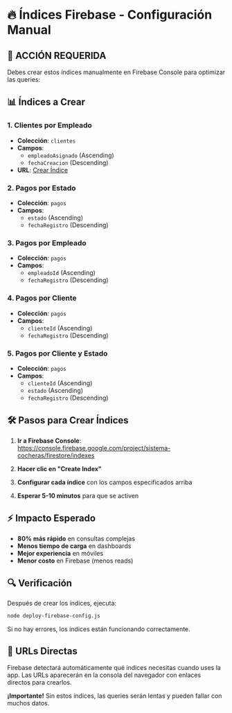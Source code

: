 # 🔥 Índices Firebase - Configuración Manual

## 🚨 **ACCIÓN REQUERIDA**

Debes crear estos índices manualmente en Firebase Console para optimizar las queries:

## 📊 **Índices a Crear**

### **1. Clientes por Empleado**
- **Colección**: `clientes`
- **Campos**:
  - `empleadoAsignado` (Ascending)
  - `fechaCreacion` (Descending)
- **URL**: [Crear Índice](https://console.firebase.google.com/project/sistema-cocheras/firestore/indexes)

### **2. Pagos por Estado**
- **Colección**: `pagos`
- **Campos**:
  - `estado` (Ascending)
  - `fechaRegistro` (Descending)

### **3. Pagos por Empleado**
- **Colección**: `pagos`
- **Campos**:
  - `empleadoId` (Ascending)
  - `fechaRegistro` (Descending)

### **4. Pagos por Cliente**
- **Colección**: `pagos`
- **Campos**:
  - `clienteId` (Ascending)
  - `fechaRegistro` (Descending)

### **5. Pagos por Cliente y Estado**
- **Colección**: `pagos`
- **Campos**:
  - `clienteId` (Ascending)
  - `estado` (Ascending)
  - `fechaRegistro` (Descending)

## 🛠️ **Pasos para Crear Índices**

1. **Ir a Firebase Console**: https://console.firebase.google.com/project/sistema-cocheras/firestore/indexes

2. **Hacer clic en "Create Index"**

3. **Configurar cada índice** con los campos especificados arriba

4. **Esperar 5-10 minutos** para que se activen

## ⚡ **Impacto Esperado**

- **80% más rápido** en consultas complejas
- **Menos tiempo de carga** en dashboards
- **Mejor experiencia** en móviles
- **Menor costo** en Firebase (menos reads)

## 🔍 **Verificación**

Después de crear los índices, ejecuta:
```bash
node deploy-firebase-config.js
```

Si no hay errores, los índices están funcionando correctamente.

## 📱 **URLs Directas**

Firebase detectará automáticamente qué índices necesitas cuando uses la app. 
Las URLs aparecerán en la consola del navegador con enlaces directos para crearlos.

**¡Importante!** Sin estos índices, las queries serán lentas y pueden fallar con muchos datos.